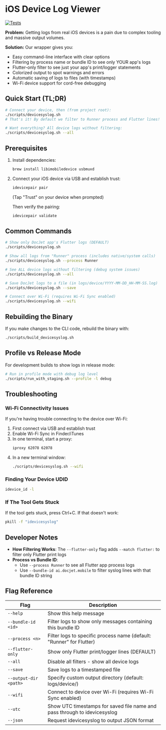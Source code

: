 # iOS Device Log Viewer

[![Tests](https://github.com/docjet/docjet-mobile/actions/workflows/test_devicesyslog.yml/badge.svg)](https://github.com/docjet/docjet-mobile/actions/workflows/test_devicesyslog.yml)

**Problem:** Getting logs from real iOS devices is a pain due to complex tooling and massive output volumes.

**Solution:** Our wrapper gives you:
- Easy command-line interface with clear options
- Filtering by process name or bundle ID to see only YOUR app's logs
- Flutter-only filter to see just your app's print/logger statements
- Colorized output to spot warnings and errors
- Automatic saving of logs to files (with timestamps)
- Wi-Fi device support for cord-free debugging

## Quick Start (TL;DR)

```bash
# Connect your device, then (from project root):
./scripts/devicesyslog.sh
# That's it! By default we filter to Runner process and Flutter lines!

# Want everything? All device logs without filtering:
./scripts/devicesyslog.sh --all
```

## Prerequisites

1. Install dependencies:
   ```bash
   brew install libimobiledevice usbmuxd
   ```

2. Connect your iOS device via USB and establish trust:
   ```bash
   idevicepair pair
   ```
   (Tap "Trust" on your device when prompted)
   
   Then verify the pairing:
   ```bash
   idevicepair validate
   ```

## Common Commands

```bash
# Show only DocJet app's Flutter logs (DEFAULT)
./scripts/devicesyslog.sh

# Show all logs from "Runner" process (includes native/system calls)
./scripts/devicesyslog.sh --process Runner

# See ALL device logs without filtering (debug system issues)
./scripts/devicesyslog.sh --all

# Save DocJet logs to a file (in logs/device/YYYY-MM-DD_HH-MM-SS.log)
./scripts/devicesyslog.sh --save

# Connect over Wi-Fi (requires Wi-Fi Sync enabled)
./scripts/devicesyslog.sh --wifi
```

## Rebuilding the Binary

If you make changes to the CLI code, rebuild the binary with:

```bash
./scripts/build_devicesyslog.sh
```

## Profile vs Release Mode

For development builds to show logs in release mode:
```bash
# Run in profile mode with debug log level
./scripts/run_with_staging.sh --profile -l debug
```

## Troubleshooting

### Wi-Fi Connectivity Issues

If you're having trouble connecting to the device over Wi-Fi:

1. First connect via USB and establish trust
2. Enable Wi-Fi Sync in Finder/iTunes
3. In one terminal, start a proxy:
   ```bash
   iproxy 62078 62078
   ```
4. In a new terminal window:
   ```bash
   ./scripts/devicesyslog.sh --wifi
   ```

### Finding Your Device UDID

```bash
idevice_id -l
```

### If The Tool Gets Stuck

If the tool gets stuck, press Ctrl+C. If that doesn't work:
```bash
pkill -f "idevicesyslog"
```

## Developer Notes

* **How Filtering Works**: The `--flutter-only` flag adds `--match flutter:` to filter only Flutter print logs
* **Process vs Bundle ID**: 
  - Use `--process Runner` to see all Flutter app process logs
  - Use `--bundle-id ai.docjet.mobile` to filter syslog lines with that bundle ID string

## Flag Reference

| Flag | Description |
|------|-------------|
| `--help` | Show this help message |
| `--bundle-id <id>` | Filter logs to show only messages containing this bundle ID |
| `--process <n>` | Filter logs to specific process name (default: "Runner" for Flutter) |
| `--flutter-only` | Show only Flutter print/logger lines (DEFAULT) |
| `--all` | Disable all filters - show all device logs |
| `--save` | Save logs to a timestamped file |
| `--output-dir <path>` | Specify custom output directory (default: logs/device/) |
| `--wifi` | Connect to device over Wi-Fi (requires Wi-Fi Sync enabled) |
| `--utc` | Show UTC timestamps for saved file name and pass through to idevicesyslog |
| `--json` | Request idevicesyslog to output JSON format |
